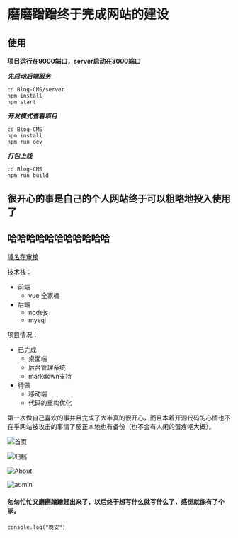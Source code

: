 # 磨磨蹭蹭终于完成网站的建设

## 使用
**项目运行在9000端口，server启动在3000端口**

***先启动后端服务***

````
cd Blog-CMS/server
npm install
npm start
````

***开发模式查看项目***
````
cd Blog-CMS
npm install
npm run dev
````



***打包上线***

````
cd Blog-CMS
npm run build
````

## 很开心的事是自己的个人网站终于可以粗略地投入使用了
## 哈哈哈哈哈哈哈哈哈哈哈
[域名在审核](http://47.95.13.164)

技术栈：
- 前端
  - vue 全家桶
- 后端
  - nodejs
  - mysql

项目情况：
- 已完成
  - 桌面端
  - 后台管理系统
  - markdown支持
- 待做
  - 移动端
  - 代码的重构优化

第一次做自己喜欢的事并且完成了大半真的很开心，而且本着开源代码的心情也不在乎网站被攻击的事情了反正本地也有备份（也不会有人闲的蛋疼吧大概）。


![首页](http://upload-images.jianshu.io/upload_images/5377782-683d54cf9ff74903.png?imageMogr2/auto-orient/strip%7CimageView2/2/w/1240)


![归档](http://upload-images.jianshu.io/upload_images/5377782-64b50f46bc52c77d.png?imageMogr2/auto-orient/strip%7CimageView2/2/w/1240)


![About](http://upload-images.jianshu.io/upload_images/5377782-1034e82d6089c15e.png?imageMogr2/auto-orient/strip%7CimageView2/2/w/1240)


![admin](http://upload-images.jianshu.io/upload_images/5377782-ea6b6aea8d72c182.png?imageMogr2/auto-orient/strip%7CimageView2/2/w/1240)

#### 匆匆忙忙又磨磨蹭蹭赶出来了，以后终于想写什么就写什么了，感觉就像有了个家。

````
console.log("晚安")
````

